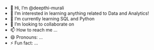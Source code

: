 - 👋 Hi, I’m @deepthi-murali
- 👀 I’m interested in learning anything related to Data and Analytics!
- 🌱 I’m currently learning SQL and Python
- 💞️ I’m looking to collaborate on 
- 📫 How to reach me ...
- 😄 Pronouns: ...
- ⚡ Fun fact: ...

<!---
deepthi-murali/deepthi-murali is a ✨ special ✨ repository because its `README.md` (this file) appears on your GitHub profile.
You can click the Preview link to take a look at your changes.
--->
